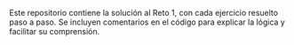 Este repositorio contiene la solución al Reto 1, con cada ejercicio resuelto paso a paso. Se incluyen comentarios en el código para explicar la lógica y facilitar su comprensión.

